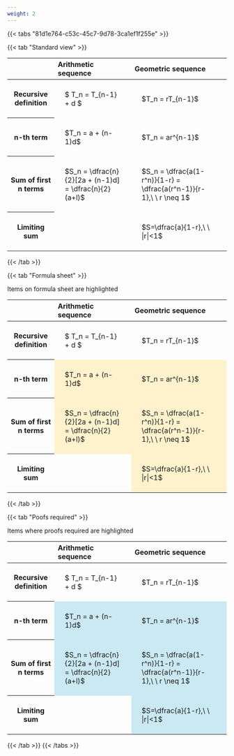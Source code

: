 ```yaml
---
weight: 2
---
```


{{< tabs "81d1e764-c53c-45c7-9d78-3ca1ef1f255e" >}}

{{< tab "Standard view" >}}

<style type="text/css">
#T_83200 th.col_heading {
  text-align: left;
  font-size: 1em;
}
#T_83200 td {
  text-align: left;
  font-size: 1em;
  padding: 1.5em;
}
</style>
<table id="T_83200">
  <thead>
    <tr>
      <th class="blank level0" >&nbsp;</th>
      <th id="T_83200_level0_col0" class="col_heading level0 col0" >Arithmetic sequence</th>
      <th id="T_83200_level0_col1" class="col_heading level0 col1" >Geometric sequence</th>
    </tr>
  </thead>
  <tbody>
    <tr>
      <th id="T_83200_level0_row0" class="row_heading level0 row0" >Recursive definition</th>
      <td id="T_83200_row0_col0" class="data row0 col0" >$ T_n = T_{n-1} + d $</td>
      <td id="T_83200_row0_col1" class="data row0 col1" >$T_n = rT_{n-1}$</td>
    </tr>
    <tr>
      <th id="T_83200_level0_row1" class="row_heading level0 row1" >n-th term</th>
      <td id="T_83200_row1_col0" class="data row1 col0" >$T_n = a + (n-1)d$</td>
      <td id="T_83200_row1_col1" class="data row1 col1" >$T_n = ar^{n-1}$</td>
    </tr>
    <tr>
      <th id="T_83200_level0_row2" class="row_heading level0 row2" >Sum of first n terms</th>
      <td id="T_83200_row2_col0" class="data row2 col0" >$S_n = \dfrac{n}{2}[2a + (n-1)d] = \dfrac{n}{2}(a+l)$</td>
      <td id="T_83200_row2_col1" class="data row2 col1" >$S_n = \dfrac{a(1-r^n)}{1-r} = \dfrac{a(r^n-1)}{r-1},\ \  r \neq 1$</td>
    </tr>
    <tr>
      <th id="T_83200_level0_row3" class="row_heading level0 row3" >Limiting sum</th>
      <td id="T_83200_row3_col0" class="data row3 col0" ></td>
      <td id="T_83200_row3_col1" class="data row3 col1" >$S=\dfrac{a}{1-r},\ \ |r|<1$</td>
    </tr>
  </tbody>
</table>
{{< /tab >}}

{{< tab "Formula sheet" >}}

Items on formula sheet are highlighted 
<br>
<style type="text/css">
#T_cc94d th.col_heading {
  text-align: left;
  font-size: 1em;
}
#T_cc94d td {
  text-align: left;
  font-size: 1em;
  padding: 1.5em;
}
#T_cc94d_row0_col0, #T_cc94d_row0_col1, #T_cc94d_row3_col0 {
  background-color: rgba(0,0,0,0);
}
#T_cc94d_row1_col0, #T_cc94d_row1_col1, #T_cc94d_row2_col0, #T_cc94d_row2_col1, #T_cc94d_row3_col1 {
  background-color: rgba(255,194,10, 0.2);
}
</style>
<table id="T_cc94d">
  <thead>
    <tr>
      <th class="blank level0" >&nbsp;</th>
      <th id="T_cc94d_level0_col0" class="col_heading level0 col0" >Arithmetic sequence</th>
      <th id="T_cc94d_level0_col1" class="col_heading level0 col1" >Geometric sequence</th>
    </tr>
  </thead>
  <tbody>
    <tr>
      <th id="T_cc94d_level0_row0" class="row_heading level0 row0" >Recursive definition</th>
      <td id="T_cc94d_row0_col0" class="data row0 col0" >$ T_n = T_{n-1} + d $</td>
      <td id="T_cc94d_row0_col1" class="data row0 col1" >$T_n = rT_{n-1}$</td>
    </tr>
    <tr>
      <th id="T_cc94d_level0_row1" class="row_heading level0 row1" >n-th term</th>
      <td id="T_cc94d_row1_col0" class="data row1 col0" >$T_n = a + (n-1)d$</td>
      <td id="T_cc94d_row1_col1" class="data row1 col1" >$T_n = ar^{n-1}$</td>
    </tr>
    <tr>
      <th id="T_cc94d_level0_row2" class="row_heading level0 row2" >Sum of first n terms</th>
      <td id="T_cc94d_row2_col0" class="data row2 col0" >$S_n = \dfrac{n}{2}[2a + (n-1)d] = \dfrac{n}{2}(a+l)$</td>
      <td id="T_cc94d_row2_col1" class="data row2 col1" >$S_n = \dfrac{a(1-r^n)}{1-r} = \dfrac{a(r^n-1)}{r-1},\ \  r \neq 1$</td>
    </tr>
    <tr>
      <th id="T_cc94d_level0_row3" class="row_heading level0 row3" >Limiting sum</th>
      <td id="T_cc94d_row3_col0" class="data row3 col0" ></td>
      <td id="T_cc94d_row3_col1" class="data row3 col1" >$S=\dfrac{a}{1-r},\ \ |r|<1$</td>
    </tr>
  </tbody>
</table>
{{< /tab >}}

{{< tab "Poofs required" >}}

Items where proofs required are highlighted 
<br>
<style type="text/css">
#T_693a7 th.col_heading {
  text-align: left;
  font-size: 1em;
}
#T_693a7 td {
  text-align: left;
  font-size: 1em;
  padding: 1.5em;
}
#T_693a7_row0_col0, #T_693a7_row0_col1, #T_693a7_row3_col0 {
  background-color: rgba(0,0,0,0);
}
#T_693a7_row1_col0, #T_693a7_row1_col1, #T_693a7_row2_col0, #T_693a7_row2_col1, #T_693a7_row3_col1 {
  background-color: rgba(0,150,200, 0.2);
}
</style>
<table id="T_693a7">
  <thead>
    <tr>
      <th class="blank level0" >&nbsp;</th>
      <th id="T_693a7_level0_col0" class="col_heading level0 col0" >Arithmetic sequence</th>
      <th id="T_693a7_level0_col1" class="col_heading level0 col1" >Geometric sequence</th>
    </tr>
  </thead>
  <tbody>
    <tr>
      <th id="T_693a7_level0_row0" class="row_heading level0 row0" >Recursive definition</th>
      <td id="T_693a7_row0_col0" class="data row0 col0" >$ T_n = T_{n-1} + d $</td>
      <td id="T_693a7_row0_col1" class="data row0 col1" >$T_n = rT_{n-1}$</td>
    </tr>
    <tr>
      <th id="T_693a7_level0_row1" class="row_heading level0 row1" >n-th term</th>
      <td id="T_693a7_row1_col0" class="data row1 col0" >$T_n = a + (n-1)d$</td>
      <td id="T_693a7_row1_col1" class="data row1 col1" >$T_n = ar^{n-1}$</td>
    </tr>
    <tr>
      <th id="T_693a7_level0_row2" class="row_heading level0 row2" >Sum of first n terms</th>
      <td id="T_693a7_row2_col0" class="data row2 col0" >$S_n = \dfrac{n}{2}[2a + (n-1)d] = \dfrac{n}{2}(a+l)$</td>
      <td id="T_693a7_row2_col1" class="data row2 col1" >$S_n = \dfrac{a(1-r^n)}{1-r} = \dfrac{a(r^n-1)}{r-1},\ \  r \neq 1$</td>
    </tr>
    <tr>
      <th id="T_693a7_level0_row3" class="row_heading level0 row3" >Limiting sum</th>
      <td id="T_693a7_row3_col0" class="data row3 col0" ></td>
      <td id="T_693a7_row3_col1" class="data row3 col1" >$S=\dfrac{a}{1-r},\ \ |r|<1$</td>
    </tr>
  </tbody>
</table>
{{< /tab >}}
{{< /tabs >}}